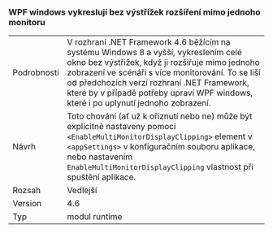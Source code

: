 ### <a name="wpf-windows-are-rendered-without-clipping-when-extending-outside-a-single-monitor"></a>WPF windows vykreslují bez výstřižek rozšíření mimo jednoho monitoru

|   |   |
|---|---|
|Podrobnosti|V rozhraní .NET Framework 4.6 běžícím na systému Windows 8 a vyšší, vykreslením celé okno bez výstřižek, když ji rozšiřuje mimo jednoho zobrazení ve scénáři s více monitorování. To se liší od předchozích verzí rozhraní .NET Framework, které by v případě potřeby upraví WPF windows, které i po uplynutí jednoho zobrazení.|
|Návrh|Toto chování (ať už k oříznutí nebo ne) může být explicitně nastaveny pomocí <code>&lt;EnableMultiMonitorDisplayClipping&gt;</code> element v <code>&lt;appSettings&gt;</code> v konfiguračním souboru aplikace, nebo nastavením <code>EnableMultiMonitorDisplayClipping</code> vlastnost při spuštění aplikace.|
|Rozsah|Vedlejší|
|Version|4.6|
|Typ|modul runtime|

